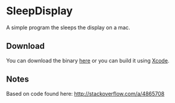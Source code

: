 SleepDisplay
============

A simple program the sleeps the display on a mac.

Download
--------
You can download the binary [here](https://dl.dropboxusercontent.com/u/31411704/SleepDisplay/sleepdisplay.zip) or you can build it using [Xcode](https://itunes.apple.com/au/app/xcode/id497799835?mt=12).

Notes
-----

Based on code found here: http://stackoverflow.com/a/4865708
